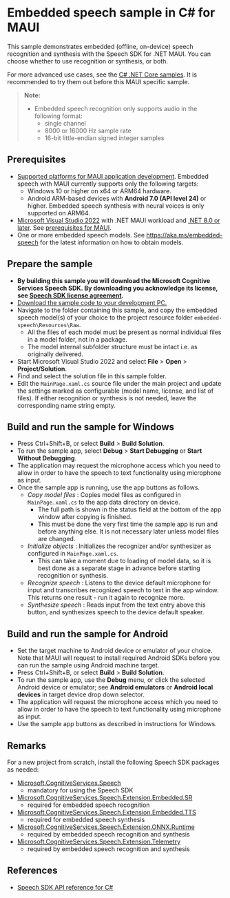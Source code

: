 # Embedded speech sample in C# for MAUI

This sample demonstrates embedded (offline, on-device) speech recognition and synthesis with the Speech SDK for .NET MAUI.
You can choose whether to use recognition or synthesis, or both.

For more advanced use cases, see the [C# .NET Core samples](../../dotnetcore/embedded-speech).
It is recommended to try them out before this MAUI specific sample.

> **Note:**
> * Embedded speech recognition only supports audio in the following format:
>   * single channel
>   * 8000 or 16000 Hz sample rate
>   * 16-bit little-endian signed integer samples

## Prerequisites

* [Supported platforms for MAUI application development](https://learn.microsoft.com/dotnet/maui/supported-platforms).
  Embedded speech with MAUI currently supports only the following targets:
  * Windows 10 or higher on x64 or ARM64 hardware.
  * Android ARM-based devices with **Android 7.0 (API level 24)** or higher.
    Embedded speech synthesis with neural voices is only supported on ARM64.
* [Microsoft Visual Studio 2022](https://www.visualstudio.com/) with .NET MAUI workload and [.NET 8.0 or later](https://learn.microsoft.com/dotnet/core/install/windows).
  See [prerequisites for MAUI](https://learn.microsoft.com/dotnet/maui/get-started/installation).
* One or more embedded speech models. See https://aka.ms/embedded-speech for the latest information on how to obtain models.

## Prepare the sample

* **By building this sample you will download the Microsoft Cognitive Services Speech SDK. By downloading you acknowledge its license, see [Speech SDK license agreement](https://aka.ms/csspeech/license).**
* [Download the sample code to your development PC.](/README.md#get-the-samples)
* Navigate to the folder containing this sample, and copy the embedded speech model(s) of your choice to the project resource folder `embedded-speech\Resources\Raw`.
  * All the files of each model must be present as normal individual files in a model folder, not in a package.
  * The model internal subfolder structure must be intact i.e. as originally delivered.
* Start Microsoft Visual Studio 2022 and select **File** \> **Open** \> **Project/Solution**.
* Find and select the solution file in this sample folder.
* Edit the `MainPage.xaml.cs` source file under the main project and update the settings marked as configurable (model name, license, and list of files).
  If either recognition or synthesis is not needed, leave the corresponding name string empty.

## Build and run the sample for Windows
* Press Ctrl+Shift+B, or select **Build** \> **Build Solution**.
* To run the sample app, select **Debug** \> **Start Debugging** or **Start Without Debugging**.
* The application may request the microphone access which you need to allow in order to have the speech to text functionality using microphone as input.
* Once the sample app is running, use the app buttons as follows.
  * *Copy model files* : Copies model files as configured in `MainPage.xaml.cs` to the app data directory on device.
    * The full path is shown in the status field at the bottom of the app window after copying is finished.
    * This must be done the very first time the sample app is run and before anything else. It is not necessary later unless model files are changed.
  * *Initialize objects* : Initializes the recognizer and/or synthesizer as configured in `MainPage.xaml.cs`.
    * This can take a moment due to loading of model data, so it is best done as a separate stage in advance before starting recognition or synthesis.
  * *Recognize speech* : Listens to the device default microphone for input and transcribes recognized speech to text in the app window. This returns one result - run it again to recognize more.
  * *Synthesize speech* : Reads input from the text entry above this button, and synthesizes speech to the device default speaker.

## Build and run the sample for Android
* Set the target machine to Android device or emulator of your choice. Note that MAUI will request to install required Android SDKs before you can run the sample using Android machine target.
* Press Ctrl+Shift+B, or select **Build** \> **Build Solution**.
* To run the sample app, use the **Debug** menu, or click the selected Android device or emulator; see **Android emulators** or **Android local devices** in target device drop down selector.
* The application will request the microphone access which you need to allow in order to have the speech to text functionality using microphone as input.
* Use the sample app buttons as described in instructions for Windows.

## Remarks

For a new project from scratch, install the following Speech SDK packages as needed:
* [Microsoft.CognitiveServices.Speech](https://www.nuget.org/packages/Microsoft.CognitiveServices.Speech)
  * mandatory for using the Speech SDK
* [Microsoft.CognitiveServices.Speech.Extension.Embedded.SR](https://www.nuget.org/packages/Microsoft.CognitiveServices.Speech.Extension.Embedded.SR)
  * required for embedded speech recognition
* [Microsoft.CognitiveServices.Speech.Extension.Embedded.TTS](https://www.nuget.org/packages/Microsoft.CognitiveServices.Speech.Extension.Embedded.TTS)
  * required for embedded speech synthesis
* [Microsoft.CognitiveServices.Speech.Extension.ONNX.Runtime](https://www.nuget.org/packages/Microsoft.CognitiveServices.Speech.Extension.ONNX.Runtime)
  * required by embedded speech recognition and synthesis
* [Microsoft.CognitiveServices.Speech.Extension.Telemetry](https://www.nuget.org/packages/Microsoft.CognitiveServices.Speech.Extension.Telemetry)
  * required by embedded speech recognition and synthesis

## References

* [Speech SDK API reference for C#](https://aka.ms/csspeech/csharpref)
